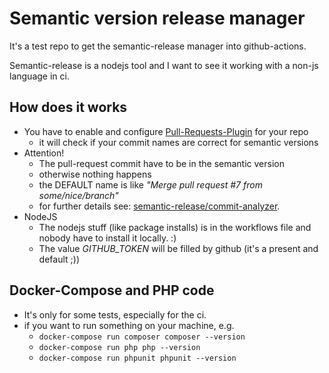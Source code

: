 # Semantic version release manager

It's a test repo to get the semantic-release manager into github-actions.

Semantic-release is a nodejs tool and I want to see it working with a non-js language in ci.

## How does it works
- You have to enable and configure [Pull-Requests-Plugin](https://github.com/apps/semantic-pull-requests) for your repo
  - it will check if your commit names are correct for semantic versions
- Attention!
  - The pull-request commit have to be in the semantic version
  - otherwise nothing happens
  - the DEFAULT name is like *"Merge pull request #7 from some/nice/branch"*  
  - for further details see: [semantic-release/commit-analyzer](https://github.com/semantic-release/commit-analyzer/).
- NodeJS
  - The nodejs stuff (like package installs) is in the workflows file and nobody have to install it locally. :)
  - The value *GITHUB_TOKEN* will be filled by github (it's a present and default ;)) 

## Docker-Compose and PHP code
- It's only for some tests, especially for the ci.
- if you want to run something on your machine, e.g.
  - `docker-compose run composer composer --version`
  - `docker-compose run php php --version`
  - `docker-compose run phpunit phpunit --version`